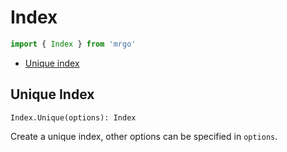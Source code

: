 # Index

```js
import { Index } from 'mrgo'
```

- [Unique index](#unique-index)


## Unique Index
`Index.Unique(options): Index`

Create a unique index, other options can be specified in `options`.
